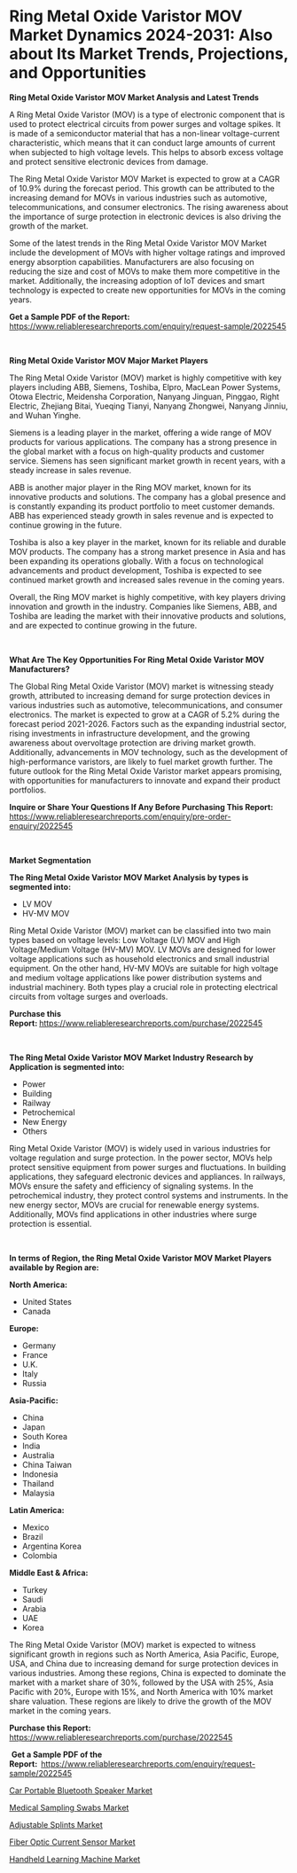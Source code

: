 <p><h1>Ring Metal Oxide Varistor MOV Market Dynamics 2024-2031: Also about Its Market Trends, Projections, and Opportunities</h1></p><p><strong>Ring Metal Oxide Varistor MOV Market Analysis and Latest Trends</strong></p>
<p><p>A Ring Metal Oxide Varistor (MOV) is a type of electronic component that is used to protect electrical circuits from power surges and voltage spikes. It is made of a semiconductor material that has a non-linear voltage-current characteristic, which means that it can conduct large amounts of current when subjected to high voltage levels. This helps to absorb excess voltage and protect sensitive electronic devices from damage.</p><p>The Ring Metal Oxide Varistor MOV Market is expected to grow at a CAGR of 10.9% during the forecast period. This growth can be attributed to the increasing demand for MOVs in various industries such as automotive, telecommunications, and consumer electronics. The rising awareness about the importance of surge protection in electronic devices is also driving the growth of the market.</p><p>Some of the latest trends in the Ring Metal Oxide Varistor MOV Market include the development of MOVs with higher voltage ratings and improved energy absorption capabilities. Manufacturers are also focusing on reducing the size and cost of MOVs to make them more competitive in the market. Additionally, the increasing adoption of IoT devices and smart technology is expected to create new opportunities for MOVs in the coming years.</p></p>
<p><strong>Get a Sample PDF of the Report:&nbsp;</strong> <a href="https://www.reliableresearchreports.com/enquiry/request-sample/2022545">https://www.reliableresearchreports.com/enquiry/request-sample/2022545</a></p>
<p>&nbsp;</p>
<p><strong>Ring Metal Oxide Varistor MOV Major Market Players</strong></p>
<p><p>The Ring Metal Oxide Varistor (MOV) market is highly competitive with key players including ABB, Siemens, Toshiba, Elpro, MacLean Power Systems, Otowa Electric, Meidensha Corporation, Nanyang Jinguan, Pinggao, Right Electric, Zhejiang Bitai, Yueqing Tianyi, Nanyang Zhongwei, Nanyang Jinniu, and Wuhan Yinghe.</p><p>Siemens is a leading player in the market, offering a wide range of MOV products for various applications. The company has a strong presence in the global market with a focus on high-quality products and customer service. Siemens has seen significant market growth in recent years, with a steady increase in sales revenue.</p><p>ABB is another major player in the Ring MOV market, known for its innovative products and solutions. The company has a global presence and is constantly expanding its product portfolio to meet customer demands. ABB has experienced steady growth in sales revenue and is expected to continue growing in the future.</p><p>Toshiba is also a key player in the market, known for its reliable and durable MOV products. The company has a strong market presence in Asia and has been expanding its operations globally. With a focus on technological advancements and product development, Toshiba is expected to see continued market growth and increased sales revenue in the coming years.</p><p>Overall, the Ring MOV market is highly competitive, with key players driving innovation and growth in the industry. Companies like Siemens, ABB, and Toshiba are leading the market with their innovative products and solutions, and are expected to continue growing in the future.</p></p>
<p>&nbsp;</p>
<p><strong>What Are The Key Opportunities For Ring Metal Oxide Varistor MOV Manufacturers?</strong></p>
<p><p>The Global Ring Metal Oxide Varistor (MOV) market is witnessing steady growth, attributed to increasing demand for surge protection devices in various industries such as automotive, telecommunications, and consumer electronics. The market is expected to grow at a CAGR of 5.2% during the forecast period 2021-2026. Factors such as the expanding industrial sector, rising investments in infrastructure development, and the growing awareness about overvoltage protection are driving market growth. Additionally, advancements in MOV technology, such as the development of high-performance varistors, are likely to fuel market growth further. The future outlook for the Ring Metal Oxide Varistor market appears promising, with opportunities for manufacturers to innovate and expand their product portfolios.</p></p>
<p><strong>Inquire or Share Your Questions If Any Before Purchasing This Report:</strong> <a href="https://www.reliableresearchreports.com/enquiry/pre-order-enquiry/2022545">https://www.reliableresearchreports.com/enquiry/pre-order-enquiry/2022545</a></p>
<p>&nbsp;</p>
<p><strong>Market Segmentation</strong></p>
<p><strong>The Ring Metal Oxide Varistor MOV Market Analysis by types is segmented into:</strong></p>
<p><ul><li>LV MOV</li><li>HV-MV MOV</li></ul></p>
<p><p>Ring Metal Oxide Varistor (MOV) market can be classified into two main types based on voltage levels: Low Voltage (LV) MOV and High Voltage/Medium Voltage (HV-MV) MOV. LV MOVs are designed for lower voltage applications such as household electronics and small industrial equipment. On the other hand, HV-MV MOVs are suitable for high voltage and medium voltage applications like power distribution systems and industrial machinery. Both types play a crucial role in protecting electrical circuits from voltage surges and overloads.</p></p>
<p><strong>Purchase this Report:&nbsp;</strong><a href="https://www.reliableresearchreports.com/purchase/2022545">https://www.reliableresearchreports.com/purchase/2022545</a></p>
<p>&nbsp;</p>
<p><strong>The Ring Metal Oxide Varistor MOV Market Industry Research by Application is segmented into:</strong></p>
<p><ul><li>Power</li><li>Building</li><li>Railway</li><li>Petrochemical</li><li>New Energy</li><li>Others</li></ul></p>
<p><p>Ring Metal Oxide Varistor (MOV) is widely used in various industries for voltage regulation and surge protection. In the power sector, MOVs help protect sensitive equipment from power surges and fluctuations. In building applications, they safeguard electronic devices and appliances. In railways, MOVs ensure the safety and efficiency of signaling systems. In the petrochemical industry, they protect control systems and instruments. In the new energy sector, MOVs are crucial for renewable energy systems. Additionally, MOVs find applications in other industries where surge protection is essential.</p></p>
<p>&nbsp;</p>
<p><strong>In terms of Region, the Ring Metal Oxide Varistor MOV Market Players available by Region are:</strong></p>
<p>
    <p> <strong> North America: </strong>
        <ul>
            <li>United States</li>
            <li>Canada</li>
        </ul>
        </p> 
    <p> <strong> Europe: </strong>
        <ul>
            <li>Germany</li>
            <li>France</li>
            <li>U.K.</li>
            <li>Italy</li>
            <li>Russia</li>
        </ul>
        </p> 
    <p> <strong> Asia-Pacific: </strong>
        <ul>
            <li>China</li>
            <li>Japan</li>
            <li>South Korea</li>
            <li>India</li>
            <li>Australia</li>
            <li>China Taiwan</li>
            <li>Indonesia</li>
            <li>Thailand</li>
            <li>Malaysia</li>
        </ul>
        </p> 
    <p> <strong> Latin America: </strong>
        <ul>
            <li>Mexico</li>
            <li>Brazil</li>
            <li>Argentina Korea</li>
            <li>Colombia</li>
        </ul>
        </p> 
    <p> <strong> Middle East & Africa: </strong>
        <ul>
            <li>Turkey</li>
            <li>Saudi</li>
            <li>Arabia</li>
            <li>UAE</li>
            <li>Korea</li>
        </ul>
    </p>
    </p>
<p><p>The Ring Metal Oxide Varistor (MOV) market is expected to witness significant growth in regions such as North America, Asia Pacific, Europe, USA, and China due to increasing demand for surge protection devices in various industries. Among these regions, China is expected to dominate the market with a market share of 30%, followed by the USA with 25%, Asia Pacific with 20%, Europe with 15%, and North America with 10% market share valuation. These regions are likely to drive the growth of the MOV market in the coming years.</p></p>
<p><strong>Purchase this Report: </strong><a href="https://www.reliableresearchreports.com/purchase/2022545">https://www.reliableresearchreports.com/purchase/2022545</a></p>
<p>&nbsp;<strong>Get a Sample PDF of the Report:&nbsp;&nbsp;</strong><a href="https://www.reliableresearchreports.com/enquiry/request-sample/2022545">https://www.reliableresearchreports.com/enquiry/request-sample/2022545</a></p>
<p><strong></strong></p>
<p><p><a href="https://view.publitas.com/reportprime-1/car-portable-bluetooth-speaker-market-offers-provide-insightful-data-for-the-time-period-from-2024-to-2031-and-also-provide-analysis-based-on-application-type-and-region/">Car Portable Bluetooth Speaker Market</a></p><p><a href="https://funky-papaya-cf4.notion.site/Medical-Sampling-Swabs-Market-Analysis-and-Market-Size-Global-Industry-Overview-Market-Segmentatio-91ae577357b04b2f87c7ca1efdfbd9eb">Medical Sampling Swabs Market</a></p><p><a href="https://sore-arch-6db.notion.site/Adjustable-Splints-Market-A-Comprehensive-Report-of-its-Market-Share-Growth-Trends-2024-2031-7683a771f4b84a70ab893c09a22a3dfe">Adjustable Splints Market</a></p><p><a href="https://github.com/edytherolanlouisejk1miz0wig/Market-Research-Report-List-1/blob/main/fiber-optic-current-sensor-market.md">Fiber Optic Current Sensor Market</a></p><p><a href="https://view.publitas.com/reportprime-1/handheld-learning-machine-market-share-market-new-trends-analysis-report-by-type-by-application-by-end-use-by-region-and-segment-forecasts-2024-2031/">Handheld Learning Machine Market</a></p></p>